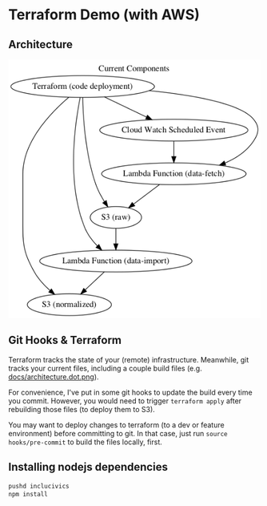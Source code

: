# Terraform Demo (with AWS)

## Architecture
![Architecture Diagram](docs/architecture.dot.png)

## Git Hooks & Terraform
Terraform tracks the state of your (remote) infrastructure. Meanwhile, git tracks your current files, including a couple build files (e.g. [docs/architecture.dot.png](docs/architecture.dot.png)).

For convenience, I've put in some git hooks to update the build every time you commit. However, you would need to trigger `terraform apply` after rebuilding those files (to deploy them to S3).

You may want to deploy changes to terraform (to a dev or feature environment) before committing to git. In that case, just run `source hooks/pre-commit` to build the files locally, first.

## Installing nodejs dependencies
```
pushd inclucivics
npm install
```
